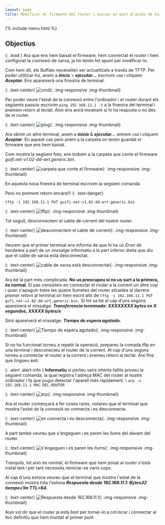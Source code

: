 ```yaml
---
layout: page
title: Modificar el firmware del router i buscar un punt d'accés de Guifi.net (Part 2)
---
```


{% include menu.html %}

## Objectius

{: .lead }
Ara que ens hem baixat el firmware, hem connectat el router i hem configurat la connexió de xarxa, ja ho tenim tot apunt per modificar-lo.

Com hem dit, els Buffalo necessiten ser actualitzats a través de TFTP. Per poder utilitzar-ho, anem a ***inicio*** &gt; ***ejecutar...*** escrivim `cmd` i cliquem ***Aceptar.*** Ens apareixerà una finestra de terminal.

{: .text-center}
![cmd](img/firmware2/01.jpg "cmd"){: .img-responsive .img-thumbnail}

Per poder veure l'estat de la connexió entre l'ordinador i el router durant els següents passos escrivim `ping 192.168.11.1 -t` a la finestra del terminal i premem *retorn* al teclat. Això ens anirà mostrant si hi ha resposta o no des de el router.

{: .text-center}
![ping](img/firmware2/02.jpg "ping"){: .img-responsive .img-thumbnail}

Ara obrim un altre terminal, anem a ***inicio*** & ***ejecutar...*** entrem `cmd` i cliquem ***Aceptar***. En aquest cas però anem a la carpeta on tenim guardat el firmware que ens hem baixat.

Com mostra la següent foto, ens trobem a la carpeta que conte el firmware *guifi.net-v1.02-dd-wrt.generic.bin*.

{: .text-center}
![carpeta que conte el firmware](img/firmware2/03.jpg "carpeta que conte el firmware"){: .img-responsive .img-thumbnail}

En aquesta nova finestra de terminal escrivim la següent comanda

Però no premem retorn encara!!!
{: .text-danger}

```
tftp -i 192.168.11.1 PUT guifi.net-v1.02-dd-wrt.generic.bin
```

{: .text-center}
![tftp](img/firmware2/04.jpg "tftp"){: .img-responsive .img-thumbnail}

Tot seguit, desconnectem el cable de corrent del nostre router.

{: .text-center}
![desconnectem el cable de corrent](img/firmware2/05.jpg "desconnectem el cable de corrent"){: .img-responsive .img-thumbnail}

Veurem que el primer terminal ens informa de que hi ha un *Error de hardware* a part de un missatge informatiu a la part inferior dreta que diu que el cable de xarxa està desconnectat.

{: .text-center}
![cable de xarxa està desconnectat](img/firmware2/06.jpg "cable de xarxa està desconnectat"){: .img-responsive .img-thumbnail}

Ara bé la part més complicada. **No us preocupeu si no us surt a la primera, és normal**. El pas consisteix en connectar el router a la corrent un altre cop i quan s'apaguin totes les quatre llumetes del router situades al darrere <i>premer retorn</i> al terminal on hem escrit allò de `tftp -i 192.168.11.1 PUT gufi.net-v1.02-dd-wrt.generic.bin.` Si tot va bé al cap d'uns segons apareixerà el missatge: ***Transferencia terminada: XXXXXXXX bytes en X segundos, XXXXX bytes/s***

Sinó apareixerà el missatge: ***Tiempo de espera agotado.***

{: .text-center}
![Tiempo de espera agotado](img/firmware2/07.jpg "Tiempo de espera agotado"){: .img-responsive .img-thumbnail}

Si no ha funcionat torneu a repetir la operació, prepareu la comada tftp en una terminal i desconecteu el router de la corrent. Al cap d'uns segons torneu a connectar el router a la corrent i premeu retorn al teclat. Així fins que tingueu èxit.

{: .alert .alert-info }
**Informatiu** si porteu varis intents fallits proveu la següent comanda, la qual registra l'adreça MAC del router al nostre ordinador i fa que pugui detectar l'aparell més ràpidament. \\
`arp -s 192.168.11.1 MAC-DEL-ROUTER`

{: .text-center}
![arp](img/firmware2/08.jpg "arp"){: .img-responsive .img-thumbnail}

Ara el router començarà a fer coses rares, notareu que el terminal que mostra l'estat de la connexió es connecta i es desconnecta.

{: .text-center}
![es connecta i es desconnecta](img/firmware2/09.jpg "es connecta i es desconnecta"){: .img-responsive .img-thumbnail}

A part també veureu que s'engeguen i es paren les llums del davant del router.

{: .text-center}
![s'engeguen i es paren les llums](img/firmware2/10.jpg "s'engeguen i es paren les llums"){: .img-responsive .img-thumbnail}

Tranquils, tot això és normal, el firmware que hem posat al router s'està instal·lant i per tant necessita reiniciar-se varis cops.

Al cap d'una estona veureu que el terminal que mostra l'estat de la connexió mostra tota l'estona ***Respuesta desde 192.168.11.1: Bytes32 tiempo&lt;1m TTL=64.***

{: .text-center}
![Respuesta desde 192.168.11.1](img/firmware2/11.jpg "Respuesta desde 192.168.11.1"){: .img-responsive .img-thumbnail}

Això vol dir que el router ja està llest per tornar-lo a col·locar i connectar al lloc definitiu que hem muntat al primer punt.

